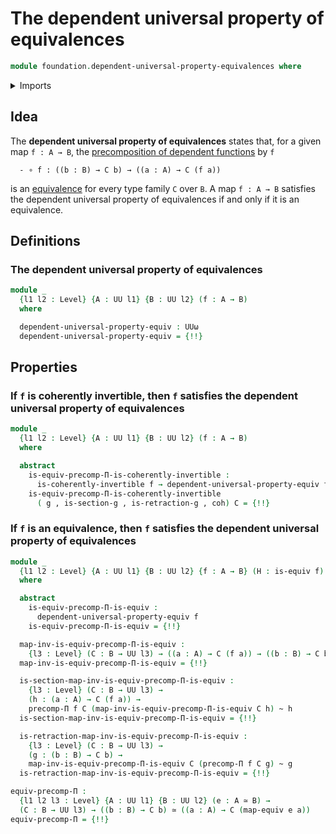 # The dependent universal property of equivalences

```agda
module foundation.dependent-universal-property-equivalences where
```

<details><summary>Imports</summary>

```agda
open import foundation.action-on-identifications-dependent-functions
open import foundation.action-on-identifications-functions
open import foundation.dependent-pair-types
open import foundation.function-extensionality
open import foundation.universe-levels

open import foundation-core.coherently-invertible-maps
open import foundation-core.equivalences
open import foundation-core.homotopies
open import foundation-core.identity-types
open import foundation-core.path-split-maps
open import foundation-core.precomposition-dependent-functions
open import foundation-core.transport-along-identifications
```

</details>

## Idea

The **dependent universal property of equivalences** states that, for a given
map `f : A → B`, the
[precomposition of dependent functions](foundation-core.precomposition-dependent-functions.md)
by `f`

```text
  - ∘ f : ((b : B) → C b) → ((a : A) → C (f a))
```

is an [equivalence](foundation-core.equivalences.md) for every type family `C`
over `B`. A map `f : A → B` satisfies the dependent universal property of
equivalences if and only if it is an equivalence.

## Definitions

### The dependent universal property of equivalences

```agda
module _
  {l1 l2 : Level} {A : UU l1} {B : UU l2} (f : A → B)
  where

  dependent-universal-property-equiv : UUω
  dependent-universal-property-equiv = {!!}
```

## Properties

### If `f` is coherently invertible, then `f` satisfies the dependent universal property of equivalences

```agda
module _
  {l1 l2 : Level} {A : UU l1} {B : UU l2} (f : A → B)
  where

  abstract
    is-equiv-precomp-Π-is-coherently-invertible :
      is-coherently-invertible f → dependent-universal-property-equiv f
    is-equiv-precomp-Π-is-coherently-invertible
      ( g , is-section-g , is-retraction-g , coh) C = {!!}
```

### If `f` is an equivalence, then `f` satisfies the dependent universal property of equivalences

```agda
module _
  {l1 l2 : Level} {A : UU l1} {B : UU l2} {f : A → B} (H : is-equiv f)
  where

  abstract
    is-equiv-precomp-Π-is-equiv :
      dependent-universal-property-equiv f
    is-equiv-precomp-Π-is-equiv = {!!}

  map-inv-is-equiv-precomp-Π-is-equiv :
    {l3 : Level} (C : B → UU l3) → ((a : A) → C (f a)) → ((b : B) → C b)
  map-inv-is-equiv-precomp-Π-is-equiv = {!!}

  is-section-map-inv-is-equiv-precomp-Π-is-equiv :
    {l3 : Level} (C : B → UU l3) →
    (h : (a : A) → C (f a)) →
    precomp-Π f C (map-inv-is-equiv-precomp-Π-is-equiv C h) ~ h
  is-section-map-inv-is-equiv-precomp-Π-is-equiv = {!!}

  is-retraction-map-inv-is-equiv-precomp-Π-is-equiv :
    {l3 : Level} (C : B → UU l3) →
    (g : (b : B) → C b) →
    map-inv-is-equiv-precomp-Π-is-equiv C (precomp-Π f C g) ~ g
  is-retraction-map-inv-is-equiv-precomp-Π-is-equiv = {!!}

equiv-precomp-Π :
  {l1 l2 l3 : Level} {A : UU l1} {B : UU l2} (e : A ≃ B) →
  (C : B → UU l3) → ((b : B) → C b) ≃ ((a : A) → C (map-equiv e a))
equiv-precomp-Π = {!!}
```
